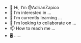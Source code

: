 - 👋 Hi, I’m @AdrianZapico
- 👀 I’m interested in ...
- 🌱 I’m currently learning ...
- 💞️ I’m looking to collaborate on ...
- 📫 How to reach me ...
- 🖥️ ...</loveCode>...
<!---
AdrianZapico/AdrianZapico is a ✨ special ✨ repository because its `README.md` (this file) appears on your GitHub profile.
You can click the Preview link to take a look at your changes.
--->
